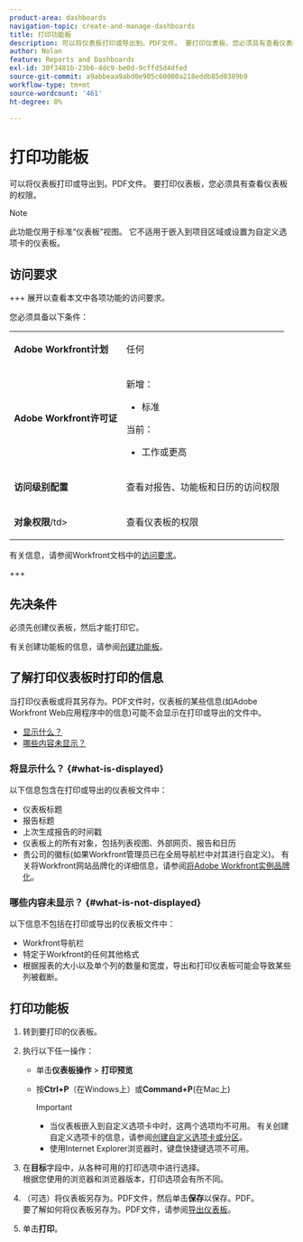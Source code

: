 ```yaml
---
product-area: dashboards
navigation-topic: create-and-manage-dashboards
title: 打印功能板
description: 可以将仪表板打印或导出到。PDF文件。 要打印仪表板，您必须具有查看仪表板的权限。
author: Nolan
feature: Reports and Dashboards
exl-id: 30f3481b-23b6-4dc9-be0d-9cffd5d4dfed
source-git-commit: a9abbeaa9abd0e905c60000a218eddb85d0389b9
workflow-type: tm+mt
source-wordcount: '461'
ht-degree: 0%

---
```


# 打印功能板

<!-- Audited: 1/2025 -->

可以将仪表板打印或导出到。PDF文件。 要打印仪表板，您必须具有查看仪表板的权限。

>[!NOTE]
>
>此功能仅用于标准“仪表板”视图。 它不适用于嵌入到项目区域或设置为自定义选项卡的仪表板。

## 访问要求

+++ 展开以查看本文中各项功能的访问要求。

您必须具备以下条件：

<table style="table-layout:auto"> 
 <col> 
 <col> 
 <tbody> 
  <tr> 
   <td role="rowheader"><strong>Adobe Workfront计划</strong></td> 
   <td> <p>任何</p> </td> 
  </tr> 
  <tr> 
   <td role="rowheader"><strong>Adobe Workfront许可证</strong></td> 
      <td> 
      <p>新增：</p>
         <ul>
         <li><p>标准</p></li>
         </ul>
      <p>当前：</p>
         <ul>
         <li><p>工作或更高</p></li>
         </ul>
   </td>
  </tr> 
  <tr> 
   <td role="rowheader"><strong>访问级别配置</strong></td> 
   <td> <p>查看对报告、功能板和日历的访问权限</p> </td> 
  </tr> 
  <tr> 
   <td role="rowheader"><strong>对象权限</strong>/td&gt; 
   <td> <p>查看仪表板的权限</p> </td> 
  </tr> 
 </tbody> 
</table>

有关信息，请参阅Workfront文档中的[访问要求](/help/quicksilver/administration-and-setup/add-users/access-levels-and-object-permissions/access-level-requirements-in-documentation.md)。

+++

## 先决条件

必须先创建仪表板，然后才能打印它。

有关创建功能板的信息，请参阅[创建功能板](../../../reports-and-dashboards/dashboards/creating-and-managing-dashboards/create-dashboard.md)。

## 了解打印仪表板时打印的信息

当打印仪表板或将其另存为。PDF文件时，仪表板的某些信息(如Adobe Workfront Web应用程序中的信息)可能不会显示在打印或导出的文件中。

* [显示什么？](#what-is-displayed)
* [哪些内容未显示？](#what-is-not-displayed)

### 将显示什么？ {#what-is-displayed}

以下信息包含在打印或导出的仪表板文件中：

* 仪表板标题
* 报告标题
* 上次生成报告的时间戳
* 仪表板上的所有对象，包括列表视图、外部网页、报告和日历
* 贵公司的徽标(如果Workfront管理员已在全局导航栏中对其进行自定义)。 有关将Workfront网站品牌化的详细信息，请参阅[将Adobe Workfront实例品牌化](../../../administration-and-setup/customize-workfront/brand-workfront/brand-your-workfront-instance.md)。

### 哪些内容未显示？ {#what-is-not-displayed}

以下信息不包括在打印或导出的仪表板文件中：

* Workfront导航栏
* 特定于Workfront的任何其他格式
* 根据报表的大小以及单个列的数量和宽度，导出和打印仪表板可能会导致某些列被截断。

## 打印功能板

1. 转到要打印的仪表板。
1. 执行以下任一操作：

   * 单击&#x200B;**仪表板操作** > **打印预览**

   * 按&#x200B;**Ctrl+P**（在Windows上）或&#x200B;**Command+P**(在Mac上)

     >[!IMPORTANT]
     >
     >* 当仪表板嵌入到自定义选项卡中时，这两个选项均不可用。 有关创建自定义选项卡的信息，请参阅[创建自定义选项卡或分区](../../../workfront-basics/manage-your-account-and-profile/configuring-your-user-profile/create-custom-tabs.md)。
     >* 使用Internet Explorer浏览器时，键盘快捷键选项不可用。

1. 在&#x200B;**目标**&#x200B;字段中，从各种可用的打印选项中进行选择。\
   根据您使用的浏览器和浏览器版本，打印选项会有所不同。

1. （可选）将仪表板另存为。PDF文件，然后单击&#x200B;**保存**&#x200B;以保存。PDF。\
   要了解如何将仪表板另存为。PDF文件，请参阅[导出仪表板](../../../reports-and-dashboards/dashboards/creating-and-managing-dashboards/export-dashboard.md)。

1. 单击&#x200B;**打印**。
